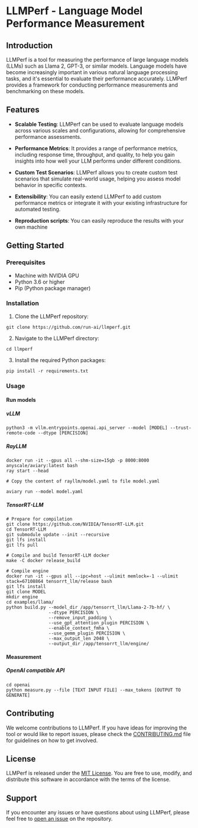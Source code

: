 # LLMPerf - Language Model Performance Measurement

## Introduction

LLMPerf is a tool for measuring the performance of large language models (LLMs) such as Llama 2, GPT-3, or similar models. Language models have become increasingly important in various natural language processing tasks, and it's essential to evaluate their performance accurately. LLMPerf provides a framework for conducting performance measurements and benchmarking on these models.

## Features

- **Scalable Testing**: LLMPerf can be used to evaluate language models across various scales and configurations, allowing for comprehensive performance assessments.

- **Performance Metrics**: It provides a range of performance metrics, including response time, throughput, and quality, to help you gain insights into how well your LLM performs under different conditions.

- **Custom Test Scenarios**: LLMPerf allows you to create custom test scenarios that simulate real-world usage, helping you assess model behavior in specific contexts.

- **Extensibility**: You can easily extend LLMPerf to add custom performance metrics or integrate it with your existing infrastructure for automated testing.

- **Reproduction scripts**: You can easily reproduce the results with your own machine

## Getting Started

### Prerequisites

- Machine with NVIDIA GPU
- Python 3.6 or higher
- Pip (Python package manager)

### Installation

1. Clone the LLMPerf repository:

```git clone https://github.com/run-ai/llmperf.git```

2. Navigate to the LLMPerf directory:

```cd llmperf```

3. Install the required Python packages:

```pip install -r requirements.txt```

### Usage

#### Run models

##### vLLM
```
python3 -m vllm.entrypoints.openai.api_server --model [MODEL] --trust-remote-code --dtype [PERCISION]
```

##### RayLLM
```
docker run -it --gpus all --shm-size=15gb -p 8000:8000 anyscale/aviary:latest bash
ray start --head

# Copy the content of rayllm/model.yaml to file model.yaml

aviary run --model model.yaml
```

##### TensorRT-LLM
```
# Prepare for compilation
git clone https://github.com/NVIDIA/TensorRT-LLM.git
cd TensorRT-LLM
git submodule update --init --recursive
git lfs install
git lfs pull

# Compile and build TensorRT-LLM docker
make -C docker release_build

# Compile engine
docker run -it --gpus all --ipc=host --ulimit memlock=-1 --ulimit stack=67108864 tensorrt_llm/release bash
git lfs install
git clone MODEL
mkdir engine
cd examples/llama/
python build.py --model_dir /app/tensorrt_llm/Llama-2-7b-hf/ \
                --dtype PERCISION \
                --remove_input_padding \
                --use_gpt_attention_plugin PERCISION \
                --enable_context_fmha \
                --use_gemm_plugin PERCISION \
                --max_output_len 2048 \
                --output_dir /app/tensorrt_llm/engine/

```

#### Measurement

##### OpenAI compatible API

```
cd openai
python measure.py --file [TEXT INPUT FILE] --max_tokens [OUTPUT TO GENERATE]
```

## Contributing

We welcome contributions to LLMPerf. If you have ideas for improving the tool or would like to report issues, please check the [CONTRIBUTING.md](CONTRIBUTING.md) file for guidelines on how to get involved.

## License

LLMPerf is released under the [MIT License](LICENSE). You are free to use, modify, and distribute this software in accordance with the terms of the license.

## Support

If you encounter any issues or have questions about using LLMPerf, please feel free to [open an issue](https://github.com/run-ai/llmperf/issues) on the repository.
